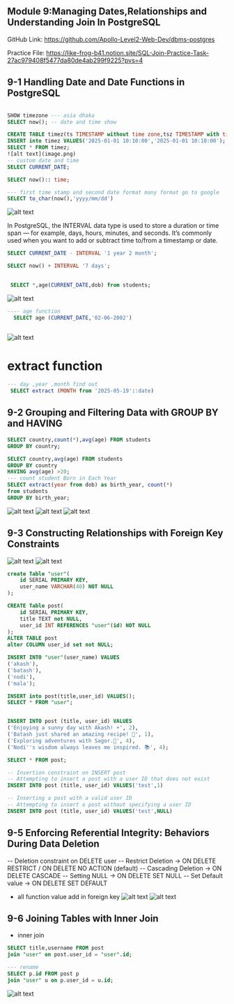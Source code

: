 ## Module 9:Managing Dates,Relationships and Understanding Join In PostgreSQL
GitHub Link: https://github.com/Apollo-Level2-Web-Dev/dbms-postgres



Practice File: https://like-frog-b41.notion.site/SQL-Join-Practice-Task-27ac979408f5477da80de4ab299f9225?pvs=4

##  9-1 Handling Date and Date Functions in PostgreSQL

```sql

SHOW timezone --- asia dhaka
SELECT now(); -- date and time show

CREATE TABLE timez(ts TIMESTAMP without time zone,tsz TIMESTAMP with time zone );
INSERT into timez VALUES('2025-01-01 10:10:00','2025-01-01 10:10:00');
SELECT * FROM timez;
![alt text](image.png)
-- custom date and time
SELECT CURRENT_DATE;

SELECT now():: time;

--- first time stamp and second date format many format go to google
SELECT to_char(now(),'yyyy/mm/dd')

```
![alt text](image-1.png)

In PostgreSQL, the INTERVAL data type is used to store a duration or time span — for example, days, hours, minutes, and seconds. It’s commonly used when you want to add or subtract time to/from a timestamp or date.
```sql
SELECT CURRENT_DATE - INTERVAL '1 year 2 month';

SELECT now() + INTERVAL '7 days';

  
 SELECT *,age(CURRENT_DATE,dob) from students;

```
  ![alt text](image-3.png)

```sql
---- age function
  SELECT age (CURRENT_DATE,'02-06-2002')
  
  ```
  ![alt text](image-2.png)
# extract function
```sql
--- day ,year ,month find out
 SELECT extract (MONTH from '2025-05-19'::date)
```

## 9-2 Grouping and Filtering Data with GROUP BY and HAVING
```sql
SELECT country,count(*),avg(age) FROM students
GROUP BY country;

SELECT country,avg(age) FROM students
GROUP BY country
HAVING avg(age) >20;
--- count student Born in Each Year
SELECT extract(year from dob) as birth_year, count(*)
from students
GROUP BY birth_year;
```
![alt text](image-5.png)
![alt text](image-4.png)
![alt text](image-6.png)

## 9-3 Constructing Relationships with Foreign Key Constraints
![alt text](image-7.png)
![alt text](image-8.png)

```sql 
create Table "user"(
    id SERIAL PRIMARY KEY,
    user_name VARCHAR(40) NOT NULL
);

CREATE Table post(
    id SERIAL PRIMARY KEY,
    title TEXT not NULL,
    user_id INT REFERENCES "user"(id) NOT NULL
);
ALTER TABLE post
alter COLUMN user_id set not NULL; 

INSERT INTO "user"(user_name) VALUES
('akash'),
('batash'),
('nodi'),
('mala');

INSERT into post(title,user_id) VALUES();
SELECT * FROM "user";


INSERT INTO post (title, user_id) VALUES
('Enjoying a sunny day with Akash! ☀️', 2),
('Batash just shared an amazing recipe! 🍲', 1),
('Exploring adventures with Sagor.🌟', 4),
('Nodi''s wisdom always leaves me inspired. 📚', 4);

SELECT * FROM post;

-- Insertion constraint on INSERT post
-- Attempting to insert a post with a user ID that does not exist
INSERT INTO post (title, user_id) VALUES('test',1)

-- Inserting a post with a valid user ID
-- Attempting to insert a post without specifying a user ID
INSERT INTO post (title, user_id) VALUES('test',NULL)
```

## 9-5 Enforcing Referential Integrity: Behaviors During Data Deletion

 
-- Deletion constraint on DELETE user
-- Restrict Deletion -> ON DELETE RESTRICT / ON DELETE NO ACTION (default)
-- Cascading Deletion -> ON DELETE CASCADE
-- Setting NULL -> ON DELETE SET NULL
-- Set Default value -> ON DELETE SET DEFAULT

- all function value add in foreign key 
![alt text](image-10.png)
![alt text](image-9.png)

## 9-6 Joining Tables with Inner Join
- inner join
```sql
SELECT title,username FROM post
join "user" on post.user_id = "user".id;
```
```sql
--- rename 
SELECT p.id FROM post p
join "user" u on p.user_id = u.id;
```
![alt text](image-11.png)